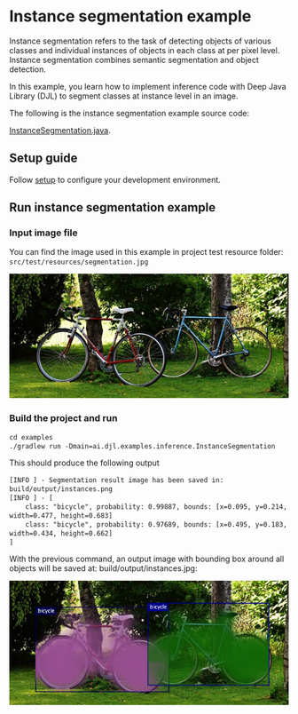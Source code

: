 # Instance segmentation example

Instance segmentation refers to the task of detecting objects of various classes and individual instances of objects in each class at per pixel level. Instance segmentation combines semantic segmentation and object detection.

In this example, you learn how to implement inference code with Deep Java Library (DJL) to segment classes at instance level in an image.

The following is the instance segmentation example source code:

[InstanceSegmentation.java](https://github.com/deepjavalibrary/djl/blob/master/examples/src/main/java/ai/djl/examples/inference/InstanceSegmentation.java).


## Setup guide

Follow [setup](../../docs/development/setup.md) to configure your development environment.

## Run instance segmentation example

### Input image file
You can find the image used in this example in project test resource folder: `src/test/resources/segmentation.jpg`

![segmentation](../src/test/resources/segmentation.jpg)

### Build the project and run

```
cd examples
./gradlew run -Dmain=ai.djl.examples.inference.InstanceSegmentation
```

This should produce the following output

```text
[INFO ] - Segmentation result image has been saved in: build/output/instances.png
[INFO ] - [
	class: "bicycle", probability: 0.99887, bounds: [x=0.095, y=0.214, width=0.477, height=0.683]
	class: "bicycle", probability: 0.97689, bounds: [x=0.495, y=0.183, width=0.434, height=0.662]
]
```


With the previous command, an output image with bounding box around all objects will be saved at: build/output/instances.jpg:

![detected-instances](img/detected_instances.png)
